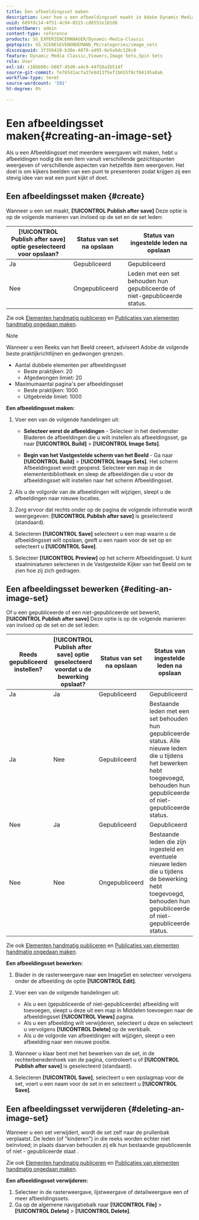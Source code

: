 ```yaml
---
title: Een afbeeldingsset maken
description: Leer hoe u een afbeeldingsset maakt in Adobe Dynamic Media Classic.
uuid: 689fdc14-4f51-4c94-8515-cd8551e101d8
contentOwner: admin
content-type: reference
products: SG_EXPERIENCEMANAGER/Dynamic-Media-Classic
geptopics: SG_SCENESEVENONDEMAND_PK/categories/image_sets
discoiquuid: 3f356410-b30e-4870-ad95-6e5a9dc126c8
feature: Dynamic Media Classic,Viewers,Image Sets,Spin Sets
role: User
exl-id: c18bb98c-b087-45d0-a4c9-44f58a3b514f
source-git-commit: fe765d1acfa37e9d13f5ef1b655f8cf04195a8a6
workflow-type: tm+mt
source-wordcount: '591'
ht-degree: 0%

---
```


# Een afbeeldingsset maken{#creating-an-image-set}

Als u een Afbeeldingsset met meerdere weergaven wilt maken, hebt u afbeeldingen nodig die een item vanuit verschillende gezichtspunten weergeven of verschillende aspecten van hetzelfde item weergeven. Het doel is om kijkers beelden van een punt te presenteren zodat krijgen zij een stevig idee van wat een punt kijkt of doet.

## Een afbeeldingsset maken {#create}

Wanneer u een set maakt, **[!UICONTROL Publish after save]** Deze optie is op de volgende manieren van invloed op de set en de set leden:

| **[!UICONTROL Publish after save]** optie geselecteerd voor opslaan? | Status van set na opslaan | Status van ingestelde leden na opslaan |
| --- | --- | --- |
| Ja | Gepubliceerd | Gepubliceerd |
| Nee | Ongepubliceerd | Leden met een set behouden hun gepubliceerde of niet-gepubliceerde status. |

Zie ook [Elementen handmatig publiceren](publishing-files.md#manually_publishing_assets) en [Publicaties van elementen handmatig ongedaan maken](publishing-files.md#manually_unpublishing_assets).

>[!NOTE]
>
>Wanneer u een Reeks van het Beeld creeert, adviseert Adobe de volgende beste praktijkrichtlijnen en gedwongen grenzen.
>
>* Aantal dubbele elementen per afbeeldingsset
   >   * Beste praktijken: 20
   >   * Afgedwongen limiet: 20
> * Maximumaantal pagina&#39;s per afbeeldingsset
   >   * Beste praktijken: 1000
   >   * Uitgebreide limiet: 1000


**Een afbeeldingsset maken:**

1. Voer een van de volgende handelingen uit:

   * **Selecteer eerst de afbeeldingen** - Selecteer in het deelvenster Bladeren de afbeeldingen die u wilt instellen als afbeeldingsset, ga naar **[!UICONTROL Build]** > **[!UICONTROL Image Sets]**.

   * **Begin van het Vastgestelde scherm van het Beeld** - Ga naar **[!UICONTROL Build]** > **[!UICONTROL Image Sets]**. Het scherm Afbeeldingsset wordt geopend. Selecteer een map in de elementenbibliotheek en sleep de afbeeldingen die u voor de afbeeldingsset wilt instellen naar het scherm Afbeeldingsset.

1. Als u de volgorde van de afbeeldingen wilt wijzigen, sleept u de afbeeldingen naar nieuwe locaties.
1. Zorg ervoor dat rechts onder op de pagina de volgende informatie wordt weergegeven: **[!UICONTROL Publish after save]** is geselecteerd (standaard).
1. Selecteren **[!UICONTROL Save]** selecteert u een map waarin u de afbeeldingsset wilt opslaan, geeft u een naam voor de set op en selecteert u **[!UICONTROL Save]**.
1. Selecteer **[!UICONTROL Preview]** op het scherm Afbeeldingsset. U kunt staalminiaturen selecteren in de Vastgestelde Kijker van het Beeld om te zien hoe zij zich gedragen.

## Een afbeeldingsset bewerken {#editing-an-image-set}

Of u een gepubliceerde of een niet-gepubliceerde set bewerkt, **[!UICONTROL Publish after save]** Deze optie is op de volgende manieren van invloed op de set en de set leden:

| Reeds gepubliceerd instellen? | **[!UICONTROL Publish after save]** optie geselecteerd voordat u de bewerking opslaat? | Status van set na opslaan | Status van ingestelde leden na opslaan |
| --- | --- | --- | --- |
| Ja | Ja | Gepubliceerd | Gepubliceerd |
| Ja | Nee | Gepubliceerd | Bestaande leden met een set behouden hun gepubliceerde status. Alle nieuwe leden die u tijdens het bewerken hebt toegevoegd, behouden hun gepubliceerde of niet-gepubliceerde status. |
| Nee | Ja | Gepubliceerd | Gepubliceerd |
| Nee | Nee | Ongepubliceerd | Bestaande leden die zijn ingesteld en eventuele nieuwe leden die u tijdens de bewerking hebt toegevoegd, behouden hun gepubliceerde of niet-gepubliceerde status. |

Zie ook [Elementen handmatig publiceren](publishing-files.md#manually_publishing_assets) en [Publicaties van elementen handmatig ongedaan maken](publishing-files.md#manually_unpublishing_assets).

**Een afbeeldingsset bewerken:**

1. Blader in de rasterweergave naar een ImageSet en selecteer vervolgens onder de afbeelding de optie **[!UICONTROL Edit]**.
1. Voer een van de volgende handelingen uit:

   * Als u een (gepubliceerde of niet-gepubliceerde) afbeelding wilt toevoegen, sleept u deze uit een map in Middelen toevoegen naar de afbeeldingsset **[!UICONTROL Views]** pagina.
   * Als u een afbeelding wilt verwijderen, selecteert u deze en selecteert u vervolgens **[!UICONTROL Delete]** op de werkbalk.
   * Als u de volgorde van afbeeldingen wilt wijzigen, sleept u een afbeelding naar een nieuwe positie.

1. Wanneer u klaar bent met het bewerken van de set, in de rechterbenedenhoek van de pagina, controleert u of **[!UICONTROL Publish after save]** is geselecteerd (standaard).
1. Selecteren **[!UICONTROL Save]**, selecteert u een opslagmap voor de set, voert u een naam voor de set in en selecteert u **[!UICONTROL Save]**.

## Een afbeeldingsset verwijderen {#deleting-an-image-set}

Wanneer u een set verwijdert, wordt de set zelf naar de prullenbak verplaatst. De leden (of &quot;kinderen&quot;) in die reeks worden echter niet beïnvloed; in plaats daarvan behouden zij elk hun bestaande gepubliceerde of niet - gepubliceerde staat .

Zie ook [Elementen handmatig publiceren](publishing-files.md#manually_publishing_assets) en [Publicaties van elementen handmatig ongedaan maken](publishing-files.md#manually_unpublishing_assets).

**Een afbeeldingsset verwijderen:**

1. Selecteer in de rasterweergave, lijstweergave of detailweergave een of meer afbeeldingssets.
1. Ga op de algemene navigatiebalk naar **[!UICONTROL File]** > **[!UICONTROL Delete]** > **[!UICONTROL Delete]**.
